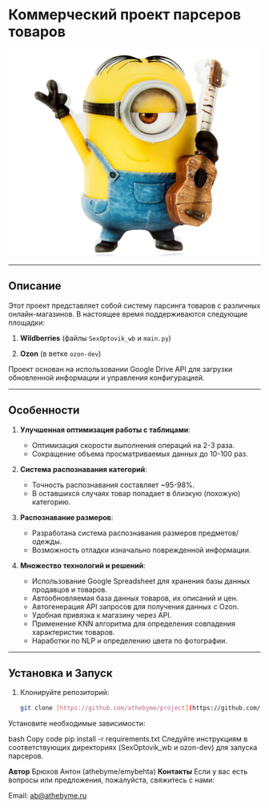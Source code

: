 # Коммерческий проект парсеров товаров

![Project Logo](images/logo.jpg)

---

## Описание

Этот проект представляет собой систему парсинга товаров с различных онлайн-магазинов. В настоящее время поддерживаются следующие площадки:

1. **Wildberries** (файлы `SexOptovik_wb` и `main.py`)

2. **Ozon** (в ветке `ozon-dev`)

Проект основан на использовании Google Drive API для загрузки обновленной информации и управления конфигурацией.

---

## Особенности

1. **Улучшенная оптимизация работы с таблицами**:

   - Оптимизация скорости выполнения операций на 2-3 раза.
   - Сокращение объема просматриваемых данных до 10-100 раз.

2. **Система распознавания категорий**:

   - Точность распознавания составляет ~95-98%.
   - В оставшихся случаях товар попадает в близкую (похожую) категорию.

3. **Распознавание размеров**:

   - Разработана система распознавания размеров предметов/одежды.
   - Возможность отладки изначально поврежденной информации.

4. **Множество технологий и решений**:

   - Использование Google Spreadsheet для хранения базы данных продавцов и товаров.
   - Автообновляемая база данных товаров, их описаний и цен.
   - Автогенерация API запросов для получения данных с Ozon.
   - Удобная привязка к магазину через API.
   - Применение KNN алгоритма для определения совпадения характеристик товаров.
   - Наработки по NLP и определению цвета по фотографии.

---

## Установка и Запуск

1. Клонируйте репозиторий:

   ```bash
   git clone [https://github.com/athebyme/project](https://github.com/athebyme/optovik_project).git

Установите необходимые зависимости:

bash
Copy code
pip install -r requirements.txt
Следуйте инструкциям в соответствующих директориях (SexOptovik_wb и ozon-dev) для запуска парсеров.



__Автор__
Брюхов Антон (athebyme/emybehta)
__Контакты__
Если у вас есть вопросы или предложения, пожалуйста, свяжитесь с нами:

Email: ab@athebyme.ru
